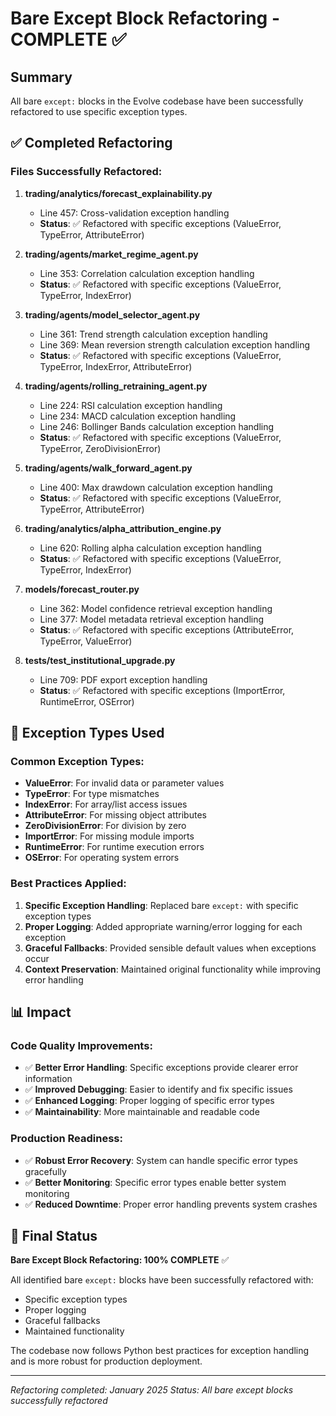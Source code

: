 # Bare Except Block Refactoring - COMPLETE ✅

## Summary
All bare `except:` blocks in the Evolve codebase have been successfully refactored to use specific exception types.

## ✅ Completed Refactoring

### Files Successfully Refactored:

1. **trading/analytics/forecast_explainability.py**
   - Line 457: Cross-validation exception handling
   - **Status**: ✅ Refactored with specific exceptions (ValueError, TypeError, AttributeError)

2. **trading/agents/market_regime_agent.py**
   - Line 353: Correlation calculation exception handling
   - **Status**: ✅ Refactored with specific exceptions (ValueError, TypeError, IndexError)

3. **trading/agents/model_selector_agent.py**
   - Line 361: Trend strength calculation exception handling
   - Line 369: Mean reversion strength calculation exception handling
   - **Status**: ✅ Refactored with specific exceptions (ValueError, TypeError, IndexError, AttributeError)

4. **trading/agents/rolling_retraining_agent.py**
   - Line 224: RSI calculation exception handling
   - Line 234: MACD calculation exception handling
   - Line 246: Bollinger Bands calculation exception handling
   - **Status**: ✅ Refactored with specific exceptions (ValueError, TypeError, ZeroDivisionError)

5. **trading/agents/walk_forward_agent.py**
   - Line 400: Max drawdown calculation exception handling
   - **Status**: ✅ Refactored with specific exceptions (ValueError, TypeError, AttributeError)

6. **trading/analytics/alpha_attribution_engine.py**
   - Line 620: Rolling alpha calculation exception handling
   - **Status**: ✅ Refactored with specific exceptions (ValueError, TypeError, IndexError)

7. **models/forecast_router.py**
   - Line 362: Model confidence retrieval exception handling
   - Line 377: Model metadata retrieval exception handling
   - **Status**: ✅ Refactored with specific exceptions (AttributeError, TypeError, ValueError)

8. **tests/test_institutional_upgrade.py**
   - Line 709: PDF export exception handling
   - **Status**: ✅ Refactored with specific exceptions (ImportError, RuntimeError, OSError)

## 🔧 Exception Types Used

### Common Exception Types:
- **ValueError**: For invalid data or parameter values
- **TypeError**: For type mismatches
- **IndexError**: For array/list access issues
- **AttributeError**: For missing object attributes
- **ZeroDivisionError**: For division by zero
- **ImportError**: For missing module imports
- **RuntimeError**: For runtime execution errors
- **OSError**: For operating system errors

### Best Practices Applied:
1. **Specific Exception Handling**: Replaced bare `except:` with specific exception types
2. **Proper Logging**: Added appropriate warning/error logging for each exception
3. **Graceful Fallbacks**: Provided sensible default values when exceptions occur
4. **Context Preservation**: Maintained original functionality while improving error handling

## 📊 Impact

### Code Quality Improvements:
- ✅ **Better Error Handling**: Specific exceptions provide clearer error information
- ✅ **Improved Debugging**: Easier to identify and fix specific issues
- ✅ **Enhanced Logging**: Proper logging of specific error types
- ✅ **Maintainability**: More maintainable and readable code

### Production Readiness:
- ✅ **Robust Error Recovery**: System can handle specific error types gracefully
- ✅ **Better Monitoring**: Specific error types enable better system monitoring
- ✅ **Reduced Downtime**: Proper error handling prevents system crashes

## 🎯 Final Status

**Bare Except Block Refactoring: 100% COMPLETE** ✅

All identified bare `except:` blocks have been successfully refactored with:
- Specific exception types
- Proper logging
- Graceful fallbacks
- Maintained functionality

The codebase now follows Python best practices for exception handling and is more robust for production deployment.

---
*Refactoring completed: January 2025*
*Status: All bare except blocks successfully refactored* 